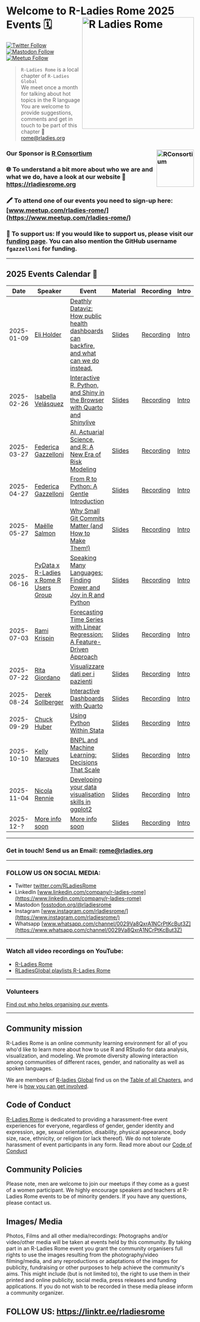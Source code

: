 # Welcome to R-Ladies Rome 2025 Events 🗓️<img src="https://pbs.twimg.com/profile_images/1687378087355305984/D6Fu0TJH_400x400.jpg" alt="R Ladies Rome" align="right" width="300" height="300"/>

[![Twitter Follow](https://img.shields.io/twitter/follow/RLadiesRome.svg?style=social)](https://twitter.com/RLadiesRome) [![Mastodon Follow](https://img.shields.io/mastodon/follow/110298024852860267?domain=https%3A%2F%2Ffosstodon.org)](https://fosstodon.org/@rladiesrome) [![Meetup Follow](https://img.shields.io/badge/Meetup-Follow-blue)](https://www.meetup.com/rladies-rome/)

> `R-Ladies Rome` is a local chapter of `R-Ladies Global`<br>We meet once a month for talking about hot topics in the R language<br>You are welcome to provide suggestions, comments and get in touch to be part of this chapter 📧 [rome\@rladies.org](rome@rladies.org)

### Our Sponsor is [R Consortium](https://www.r-consortium.org/)<img src="https://pbs.twimg.com/profile_images/634062278057439233/oTDwjhnZ_400x400.png" alt="RConsortium" align="right" width="100" height="100"/>

### 🌐 To understand a bit more about who we are and what we do, have a look at our website 🔗 <https://rladiesrome.org>

### 🖍️ To attend one of our events you need to sign-up here: [www.meetup.com/rladies-rome/](https://www.meetup.com/rladies-rome/)

### 💟 To support us: If you would like to support us, please visit our [funding page](https://github.com/sponsors/fgazzelloni). You can also mention the GitHub username `fgazzelloni` for funding.

------------------------------------------------------------------------

## 2025 Events Calendar 📅

| Date | Speaker | Event | Material | Recording | Intro |
|------------|------------|------------|------------|------------|------------|
| 2025-01-09 | [Eli Holder](https://3iap.com/about/) | [Deathly Dataviz: How public health dashboards can backfire, and what can we do instead.](https://www.meetup.com/rladies-rome/events/305279450) | [Slides](https://3iap.com/rladies2025) | [Recording](https://youtu.be/y1bqK6fnKGY) | [Intro](https://rladiesrome.quarto.pub/january092025/) |
| 2025-02-26 | [Isabella Velásquez](https://www.linkedin.com/in/ivelasq/) | [Interactive R, Python, and Shiny in the Browser with Quarto and Shinylive]() | [Slides](https://ivelasq.github.io/2025-02-21_r-python-shiny-in-the-browser/) | [Recording](https://youtu.be/59DSo_jjTpI) | [Intro](https://rladiesrome.quarto.pub/february212025/) |
| 2025-03-27 | [Federica Gazzelloni](https://federicagazzelloni.com/) | [AI, Actuarial Science, and R: A New Era of Risk Modeling](https://www.meetup.com/rladies-rome/events/306750776) | [Slides](https://fgazzelloni.quarto.pub/ai-actuarial-science-and-r/) | [Recording](https://youtu.be/tah6-upp2qw) | [Intro](https://rladiesrome.quarto.pub/march272025/) |
| 2025-04-27 | [Federica Gazzelloni](https://federicagazzelloni.com/) | [From R to Python: A Gentle Introduction](https://www.meetup.com/rladies-rome/events/307416804) | [Slides](https://fgazzelloni.quarto.pub/from-r-to-python-a-gentle-introduction) | [Recording](https://youtu.be/PVnTzUIsbAI) | [Intro](https://rladiesrome.quarto.pub/from-r-to-python-a-gentle-introduction) |
| 2025-05-27 | [Maëlle Salmon](https://masalmon.eu/) | [Why Small Git Commits Matter (and How to Make Them!)](https://www.meetup.com/rladies-rome/events/307952060) | [Slides](https://rome-git.netlify.app/#/) | [Recording]() | [Intro](https://rladiesrome.quarto.pub/may272025) |
| 2025-06-16 | [PyData x R-Ladies x Rome R Users Group](https://www.meetup.com/pydata-roma-capitale/events/308302003/) | [Speaking Many Languages: Finding Power and Joy in R and Python](https://www.meetup.com/rladies-rome/events/308302084) | [Slides](https://speaking-many-languages.my.canva.site/) | [Recording]() | [Intro]() |
| 2025-07-03 | [Rami Krispin](https://www.linkedin.com/in/rami-krispin/) | [Forecasting Time Series with Linear Regression: A Feature-Driven Approach](https://www.meetup.com/rladies-rome/events/308574280) | [Slides](https://github.com/RamiKrispin/r-ladies-rome-workshop) | [Recording]() | [Intro](https://rladiesrome.quarto.pub/july032025) |
| 2025-07-22 | [Rita Giordano](https://www.linkedin.com/in/ritagiordano/) | [Visualizzare dati per i pazienti](https://www.meetup.com/rladies-rome/events/308889291/) | [Slides]() | [Recording]() | [Intro](https://rladiesrome.quarto.pub/july222025/) |
| 2025-08-24 | [Derek Sollberger]() | [Interactive Dashboards with Quarto](https://www.meetup.com/rladies-rome/events/310110479) | [Slides]() | [Recording](https://www.youtube.com/watch?v=N1BBsv-zNNI) | [Intro](https://rladiesrome.quarto.pub/august242025/) |
| 2025-09-29 | [Chuck Huber](https://www.linkedin.com/in/chuck-huber-33a39212/) | [Using Python Within Stata](https://www.meetup.com/rladies-rome/events/310946113) | [Slides](https://tinyurl.com/statapython) | [Recording](https://youtu.be/9-79GUH6bSI) | [Intro](https://www.canva.com/design/DAG0KN-atg8/vvPKYb1lFxaDtC6KIDGgfQ/view?utm_content=DAG0KN-atg8&utm_campaign=designshare&utm_medium=link2&utm_source=uniquelinks&utlId=ha06002729f) |
| 2025-10-10 | [Kelly Marques](https://www.linkedin.com/in/kelly-marques-de-oliveiralopes/) | [BNPL and Machine Learning: Decisions That Scale](https://www.meetup.com/rladies-rome/events/311323771) | [Slides]() | [Recording]() | [Intro](https://rladiesrome.quarto.pub/october102025/) |
| 2025-11-04 | [Nicola Rennie](https://www.linkedin.com/in/nicola-rennie/) | [Developing your data visualisation skills in ggplot2](https://www.meetup.com/rladies-rome) | [Slides]() | [Recording]() | [Intro]() |
| 2025-12-? | [More info soon]() | [More info soon]() | [Slides]() | [Recording]() | [Intro]() |

------------------------------------------------------------------------

<!-- TABLE END -->

### Get in touch! Send us an Email: [rome\@rladies.org](mailto:rome@rladies.org)

------------------------------------------------------------------------

### FOLLOW US ON SOCIAL MEDIA:

-   Twitter [twitter.com/RLadiesRome](https://twitter.com/RLadiesRome)
-   LinkedIn [www.linkedin.com/company/r-ladies-rome](https://www.linkedin.com/company/r-ladies-rome)
-   Mastodon [fosstodon.org/\@rladiesrome](https://fosstodon.org/@rladiesrome)
-   Instagram [www.instagram.com/rladiesrome/](https://www.instagram.com/rladiesrome/)
-   Whatsapp [www.whatsapp.com/channel/0029Va8QxrA1NCrPtKcBut3Z](https://www.whatsapp.com/channel/0029Va8QxrA1NCrPtKcBut3Z)

------------------------------------------------------------------------

### Watch all video recordings on YouTube:

-   [R-Ladies Rome](https://www.youtube.com/@rladiesrome)
-   [RLadiesGlobal playlists R-Ladies Rome](https://www.youtube.com/c/RLadiesGlobal/playlists)

------------------------------------------------------------------------

### Volunteers

[Find out who helps organising our events](https://github.com/rladies/meetup-presentations_rome/blob/master/organisersKit/volunteers.md).

------------------------------------------------------------------------

## Community mission

R-Ladies Rome is an online community learning environment for all of you who'd like to learn more about how to use R and RStudio for data analysis, visualization, and modeling. We promote diversity allowing interaction among communities of different races, gender, and nationality as well as spoken languages.

We are members of [R-ladies Global](https://rladies.org/) find us on the [Table of all Chapters](https://rladies.org/), and here is [how you can get involved](https://rladies.org/about-us/).

## Code of Conduct

[R-Ladies Rome](https://rladiesrome.org) is dedicated to providing a harassment-free event experiences for everyone, regardless of gender, gender identity and expression, age, sexual orientation, disability, physical appearance, body size, race, ethnicity, or religion (or lack thereof). We do not tolerate harassment of event participants in any form. Read more about our [Code of Conduct](https://rladies.org/coc/)

## Community Policies

Please note, men are welcome to join our meetups if they come as a guest of a women participant. We highly encourage speakers and teachers at R-Ladies Rome events to be of minority genders. If you have any questions, please contact us.

## Images/ Media

Photos, Films and all other media/recordings: Photographs and/or video/other media will be taken at events held by this community. By taking part in an R-Ladies Rome event you grant the community organisers full rights to use the images resulting from the photography/video filming/media, and any reproductions or adaptations of the images for publicity, fundraising or other purposes to help achieve the community's aims. This might include (but is not limited to), the right to use them in their printed and online publicity, social media, press releases and funding applications. If you do not wish to be recorded in these media please inform a community organizer.

<body>

## FOLLOW US: <https://linktr.ee/rladiesrome>

</body>
